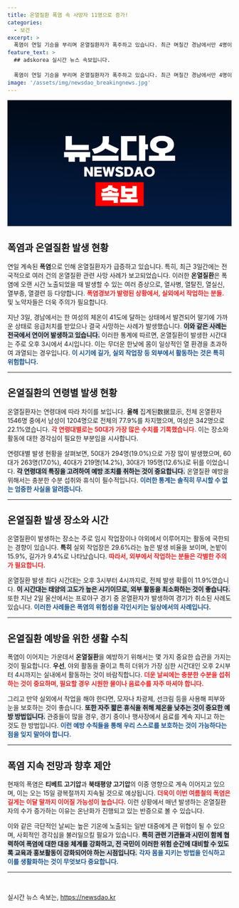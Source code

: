 ```yaml
---
title: 온열질환 폭염 속 사망자 11명으로 증가!
categories:
  - 보건
excerpt: >
  폭염이 연일 기승을 부리며 온열질환자가 폭주하고 있습니다. 최근 며칠간 경남에서만 4명이 사망했고, 관중들도 프로야구 경기에서 잇따라 구급차에 실렸습니다. 가혹한 더위 속, 안전이 최우선입니다!
feature_text: >
  ## adskorea 실시간 뉴스 속보입니다.

  폭염이 연일 기승을 부리며 온열질환자가 폭주하고 있습니다. 최근 며칠간 경남에서만 4명이 사망했고, 관중들도 프로야구 경기에서 잇따라 구급차에 실렸습니다. 가혹한 더위 속, 안전이 최우선입니다!
image: '/assets/img/newsdao_breakingnews.jpg'
---
```


<p><img src="/assets/img/newsdao_breakingnews.jpg" alt="adskorea 속보" /></p>

<h2 data-ke-size="size26">폭염과 온열질환 발생 현황</h2>

<p data-ke-size="size16">연일 계속된 <b>폭염</b>으로 인해 온열질환자가 급증하고 있습니다. 특히, 최근 3일간에는 전국적으로 여러 건의 온열질환 관련 사망 사례가 보고되었습니다. 이러한 <b>온열질환</b>은 폭염에 오랜 시간 노출되었을 때 발생할 수 있는 여러 증상으로, 열사병, 열탈진, 열실신, 열부종, 열결련 등 다양합니다. <b><span style="color: #ee2323;">폭염경보가 발령된 상황에서, 실외에서 작업하는 분들.</span></b> 및 노약자들은 더욱 주의가 필요합니다. </p>

<p data-ke-size="size16">지난 3일, 경남에서는 한 여성의 체온이 41도에 달하는 상태에서 발견되어 말기에 가까운 상태로 응급처치를 받았으나 결국 사망하는 사례가 발생했습니다. <b><span style="background-color: #21538527;">이와 같은 사례는 전국에서 연이어 발생하고 있습니다.</span></b> 이러한 통계에 따르면, 온열질환이 발생한 시간대는 주로 오후 3시에서 4시입니다. 이는 무더운 한낮에 몸이 일상적인 열 환경을 초과하여 과열되는 경우입니다. <b><span style="color: #1a5490;">이 시기에 길가, 실외 작업장 등 외부에서 활동하는 것은 특히 위험합니다.</span></b></p>

<hr/>

<h2 data-ke-size="size26">온열질환의 연령별 발생 현황</h2>

<p data-ke-size="size16">온열질환자는 연령대에 따라 차이를 보입니다. <b>올해</b> 집계된数据显示, 전체 온열환자 1546명 중에서 남성이 1204명으로 전체의 77.9%를 차지했으며, 여성은 342명으로 22.1%였습니다. <b><span style="color: #ee2323;">각 연령대별로는 50대가 가장 많은 수치를 기록했습니다.</span></b> 이는 장소와 활동에 대한 경각심이 필요한 부분임을 시사합니다.</p>

<p data-ke-size="size16">연령대별 발생 현황을 살펴보면, 50대가 294명(19.0%)으로 가장 많이 발생했으며, 60대가 263명(17.0%), 40대가 219명(14.2%), 30대가 195명(12.6%)로 뒤를 이었습니다. <b><span style="background-color: #21538527;">각 연령대의 특징을 고려하여 예방 조치를 취하는 것이 중요합니다.</span></b> 온열질환 예방을 위해서는 충분한 수분 섭취와 휴식이 필수적입니다. <b><span style="color: #1a5490;">이러한 통계는 솔직히 무시할 수 없는 엄중한 사실을 알려줍니다.</span></b></p>

<hr/>

<h2 data-ke-size="size26">온열질환 발생 장소와 시간</h2>

<p data-ke-size="size16">온열질환이 발생하는 장소는 주로 임시 작업장이나 야외에서 이루어지는 활동에 국한되는 경향이 있습니다. <b>특히</b> 실외 작업장은 29.6%라는 높은 발생 비율을 보이며, 논밭이 15.9%, 길가가 9.4%로 나타났습니다. <b><span style="color: #ee2323;">따라서, 외부에서 작업하는 분들은 각별한 주의가 필요합니다.</span></b></p>

<p data-ke-size="size16">온열질환 발생 최다 시간대는 오후 3시부터 4시까지로, 전체 발생 확률이 11.9%였습니다. <b><span style="background-color: #21538527;">이 시간대는 태양의 고도가 높은 시기이므로, 외부 활동을 최소화하는 것이 좋습니다.</span></b> 또한 지난 2일 울산에서는 프로야구 경기 중 온열환자가 발생하여 경기가 취소된 사례도 있습니다. <b><span style="color: #1a5490;">이러한 사례들은 폭염의 위험성을 각인시키는 일상에서의 사례입니다.</span></b></p>

<hr/>

<h2 data-ke-size="size26">온열질환 예방을 위한 생활 수칙</h2>

<p data-ke-size="size16">폭염이 이어지는 가운데서 <b>온열질환</b>을 예방하기 위해서는 몇 가지 중요한 습관을 가지는 것이 필요합니다. <b>우선</b>, 야외 활동을 줄이고 특히 더위가 가장 심한 시간대인 오후 2시부터 4시까지는 실내에서 활동하는 것이 바람직합니다. <b><span style="color: #ee2323;">더운 날씨에는 충분한 수분을 섭취하는 것이 중요하며, 필요할 경우 시원한 물이나 음료수를 자주 마셔야 합니다.</span></b></p>

<p data-ke-size="size16">그리고 만약 실외에서 작업을 해야 한다면, 모자나 차광제, 선크림 등을 사용해 피부와 눈을 보호하는 것이 좋습니다. <b><span style="background-color: #21538527;">또한 자주 짧은 휴식을 취해 체온을 낮추는 것이 중요한 예방 방법입니다.</span></b> 관중들이 많을 경우, 경기 중이나 행사장에서 음료를 계속 지니고 하는 것도 한 방법입니다. <b><span style="color: #1a5490;">이런 예방 수칙들을 통해 우리 스스로를 보호하는 것이 가능하다는 점을 잊지 말아야 합니다.</span></b></p>

<hr/>

<h2 data-ke-size="size26">폭염 지속 전망과 향후 제안</h2>

<p data-ke-size="size16">현재의 폭염은 <b>티베트 고기압</b>과 <b>북태평양 고기압</b>의 이중 영향으로 계속 이어지고 있으며, 이는 오는 15일 광복절까지 지속될 것으로 예상됩니다. <b><span style="color: #ee2323;">더욱이 이번 여름철의 폭염은 길게는 이달 말까지 이어질 가능성이 높습니다.</span></b> 이런 상황에서 매년 발생하는 온열질환자의 수가 증가하는 이유는 온난화가 진행되고 있는 반증으로 볼 수 있습니다.</p>

<p data-ke-size="size16">이와 같은 극단적인 날씨는 높은 기온에 노출되는 일반 대중에게 큰 위협이 될 수 있으며, 사회적인 경각심을 불러일으킬 필요가 있습니다. <b><span style="background-color: #21538527;">특히 관련 기관들과 시민이 함께 협력하여 폭염에 대한 대응 체계를 강화하고, 전 국민이 이러한 위험 순간에 대비할 수 있도록 교육과 홍보활동이 강화되어야 하는 시점입니다.</span></b> <b><span style="color: #1a5490;">각자 몸을 지키는 방법을 인식하고 이를 생활화하는 것이 무엇보다 중요합니다.</span></b></p>

<hr/> 

<p data-ke-size="size16">&nbsp;</p>
실시간 뉴스 속보는, <a href="https://newsdao.kr" rel="dofollow">https://newsdao.kr</a>



